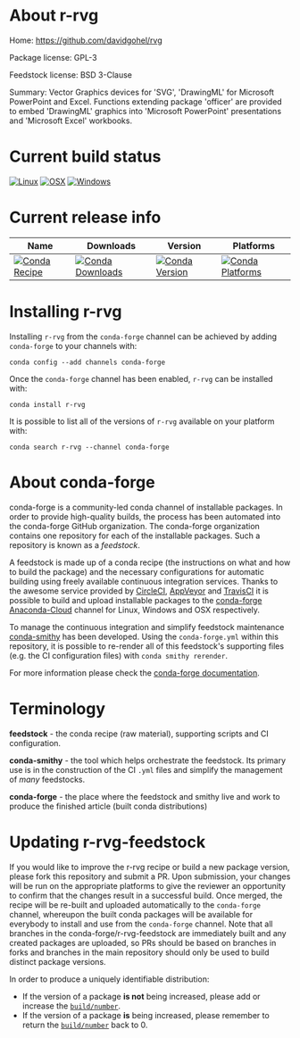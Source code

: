 About r-rvg
===========

Home: https://github.com/davidgohel/rvg

Package license: GPL-3

Feedstock license: BSD 3-Clause

Summary: Vector Graphics devices for 'SVG', 'DrawingML' for Microsoft  PowerPoint and Excel. Functions extending package 'officer' are provided to  embed 'DrawingML' graphics into 'Microsoft PowerPoint' presentations and  'Microsoft Excel' workbooks.



Current build status
====================

[![Linux](https://img.shields.io/circleci/project/github/conda-forge/r-rvg-feedstock/master.svg?label=Linux)](https://circleci.com/gh/conda-forge/r-rvg-feedstock)
[![OSX](https://img.shields.io/travis/conda-forge/r-rvg-feedstock/master.svg?label=macOS)](https://travis-ci.org/conda-forge/r-rvg-feedstock)
[![Windows](https://img.shields.io/appveyor/ci/conda-forge/r-rvg-feedstock/master.svg?label=Windows)](https://ci.appveyor.com/project/conda-forge/r-rvg-feedstock/branch/master)

Current release info
====================

| Name | Downloads | Version | Platforms |
| --- | --- | --- | --- |
| [![Conda Recipe](https://img.shields.io/badge/recipe-r--rvg-green.svg)](https://anaconda.org/conda-forge/r-rvg) | [![Conda Downloads](https://img.shields.io/conda/dn/conda-forge/r-rvg.svg)](https://anaconda.org/conda-forge/r-rvg) | [![Conda Version](https://img.shields.io/conda/vn/conda-forge/r-rvg.svg)](https://anaconda.org/conda-forge/r-rvg) | [![Conda Platforms](https://img.shields.io/conda/pn/conda-forge/r-rvg.svg)](https://anaconda.org/conda-forge/r-rvg) |

Installing r-rvg
================

Installing `r-rvg` from the `conda-forge` channel can be achieved by adding `conda-forge` to your channels with:

```
conda config --add channels conda-forge
```

Once the `conda-forge` channel has been enabled, `r-rvg` can be installed with:

```
conda install r-rvg
```

It is possible to list all of the versions of `r-rvg` available on your platform with:

```
conda search r-rvg --channel conda-forge
```


About conda-forge
=================

conda-forge is a community-led conda channel of installable packages.
In order to provide high-quality builds, the process has been automated into the
conda-forge GitHub organization. The conda-forge organization contains one repository
for each of the installable packages. Such a repository is known as a *feedstock*.

A feedstock is made up of a conda recipe (the instructions on what and how to build
the package) and the necessary configurations for automatic building using freely
available continuous integration services. Thanks to the awesome service provided by
[CircleCI](https://circleci.com/), [AppVeyor](https://www.appveyor.com/)
and [TravisCI](https://travis-ci.org/) it is possible to build and upload installable
packages to the [conda-forge](https://anaconda.org/conda-forge)
[Anaconda-Cloud](https://anaconda.org/) channel for Linux, Windows and OSX respectively.

To manage the continuous integration and simplify feedstock maintenance
[conda-smithy](https://github.com/conda-forge/conda-smithy) has been developed.
Using the ``conda-forge.yml`` within this repository, it is possible to re-render all of
this feedstock's supporting files (e.g. the CI configuration files) with ``conda smithy rerender``.

For more information please check the [conda-forge documentation](https://conda-forge.org/docs/).

Terminology
===========

**feedstock** - the conda recipe (raw material), supporting scripts and CI configuration.

**conda-smithy** - the tool which helps orchestrate the feedstock.
                   Its primary use is in the construction of the CI ``.yml`` files
                   and simplify the management of *many* feedstocks.

**conda-forge** - the place where the feedstock and smithy live and work to
                  produce the finished article (built conda distributions)


Updating r-rvg-feedstock
========================

If you would like to improve the r-rvg recipe or build a new
package version, please fork this repository and submit a PR. Upon submission,
your changes will be run on the appropriate platforms to give the reviewer an
opportunity to confirm that the changes result in a successful build. Once
merged, the recipe will be re-built and uploaded automatically to the
`conda-forge` channel, whereupon the built conda packages will be available for
everybody to install and use from the `conda-forge` channel.
Note that all branches in the conda-forge/r-rvg-feedstock are
immediately built and any created packages are uploaded, so PRs should be based
on branches in forks and branches in the main repository should only be used to
build distinct package versions.

In order to produce a uniquely identifiable distribution:
 * If the version of a package **is not** being increased, please add or increase
   the [``build/number``](https://conda.io/docs/user-guide/tasks/build-packages/define-metadata.html#build-number-and-string).
 * If the version of a package **is** being increased, please remember to return
   the [``build/number``](https://conda.io/docs/user-guide/tasks/build-packages/define-metadata.html#build-number-and-string)
   back to 0.
